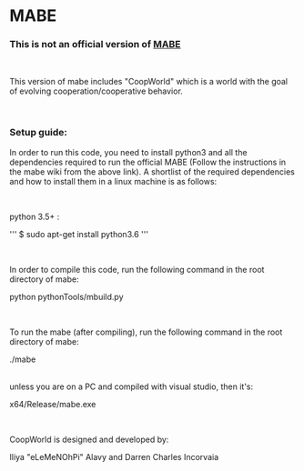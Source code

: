 
# MABE 

### This is not an official version of [MABE](https://github.com/Hintzelab/MABE/wiki/)

</br>

This version of mabe includes "CoopWorld" which is a world with the goal of evolving cooperation/cooperative behavior. 

</br>

### Setup guide:

In order to run this code, you need to install python3 and all the dependencies required to run the official MABE (Follow the instructions in the mabe wiki from the above link). A shortlist of the required dependencies and how to install them in a linux machine is as follows:

</br>

python 3.5+ : 

''' $ sudo apt-get install python3.6 '''


</br>

In order to compile this code, run the following command in the root directory of mabe: </br>

python pythonTools/mbuild.py

</br>

To run the mabe (after compiling), run the following command in the root directory of mabe: </br>

./mabe 

</br>
unless you are on a PC and compiled with visual studio, then it's: </br>

x64/Release/mabe.exe

</br>

CoopWorld is designed and developed by: </br>

Iliya "eLeMeNOhPi" Alavy and Darren Charles Incorvaia 